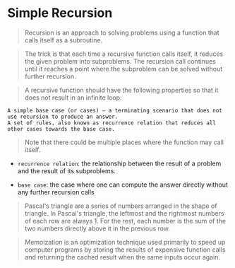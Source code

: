 # Simple Recursion

> Recursion is an approach to solving problems using a function that calls itself as a subroutine.

> The trick is that each time a recursive function calls itself, it reduces the given problem into subproblems. The recursion call continues until it reaches a point where the subproblem can be solved without further recursion.

> A recursive function should have the following properties so that it does not result in an infinite loop:

    A simple base case (or cases) — a terminating scenario that does not use recursion to produce an answer.
    A set of rules, also known as recurrence relation that reduces all other cases towards the base case.

> Note that there could be multiple places where the function may call itself.

- `recurrence relation`: the relationship between the result of a problem and the result of its subproblems.

- `base case`: the case where one can compute the answer directly without any further recursion calls

> Pascal's triangle are a series of numbers arranged in the shape of triangle. In Pascal's triangle, the leftmost and the rightmost numbers of each row are always 1. For the rest, each number is the sum of the two numbers directly above it in the previous row.

> Memoization is an optimization technique used primarily to speed up computer programs by storing the results of expensive function calls and returning the cached result when the same inputs occur again.
